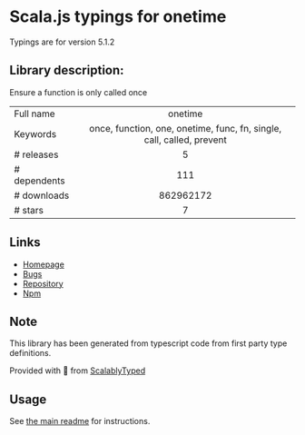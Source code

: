 
# Scala.js typings for onetime

Typings are for version 5.1.2

## Library description:
Ensure a function is only called once

|                    |                 |
| ------------------ | :-------------: |
| Full name          | onetime |
| Keywords           | once, function, one, onetime, func, fn, single, call, called, prevent |
| # releases         | 5 |
| # dependents       | 111 |
| # downloads        | 862962172 |
| # stars            | 7 |

## Links
- [Homepage](https://github.com/sindresorhus/onetime#readme)
- [Bugs](https://github.com/sindresorhus/onetime/issues)
- [Repository](https://github.com/sindresorhus/onetime)
- [Npm](https://www.npmjs.com/package/onetime)
    


## Note
This library has been generated from typescript code from first party type definitions.

Provided with :purple_heart: from [ScalablyTyped](https://github.com/oyvindberg/ScalablyTyped)

## Usage
See [the main readme](../../readme.md) for instructions.


